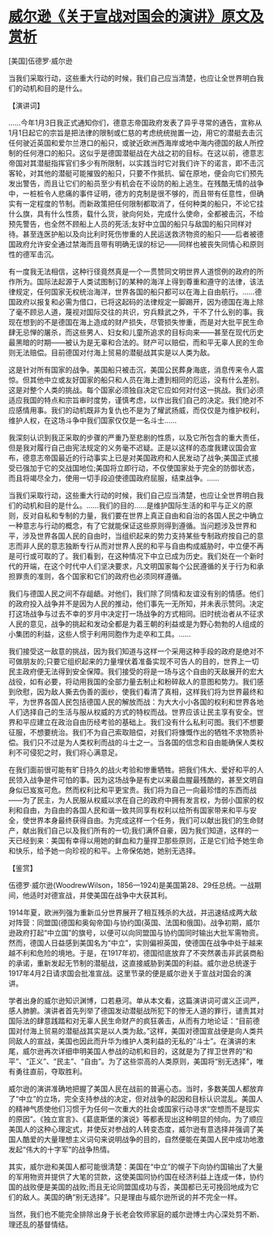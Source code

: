 # [威尔逊《关于宣战对国会的演讲》原文及赏析](https://www.vrrw.net/wx/14778.html)

[美国]伍德罗·威尔逊

当我们采取行动，这些重大行动的时候，我们自己应当清楚，也应让全世界明白我们的动机和目的是什么。

【演讲词】

……今年1月3日我正式通知你们，德意志帝国政府发表了异乎寻常的通告，宣称从1月1日起它的宗旨是把法律的限制或仁慈的考虑统统抛置一边，用它的潜艇去击沉任何驶近英国和爱尔兰港口的船只，或驶近欧洲西海岸或地中海内德国的敌人所控制的任何港口的船只。这似乎是德国潜艇战在大战之初的目标。在这以前，德意志帝国对其潜艇指挥官们多少有所限制，以实践当时它对我们许下的诺言，即不击沉客轮，对其他的潜艇可能摧毁的船只，只要不作抵抗、留在原地，便会向它们预先发出警告，而且让它们的船员至少有机会在不设防的船上逃生。在残酷无情的战争中，一桩桩令人悲痛的事件证明，德方的克制是很不够的，而且带有任意性，但确实有一定程度的节制。而新政策把任何限制都取消了，任何种类的船只，不论它挂什么旗，具有什么性质，载什么货，驶向何处，完成什么使命，全都被击沉，不给预先警告，也全然不顾船上人员的死活;友好中立国的船只与敌国的船只同样对待。甚至连医护船以及向比利时死伤惨重的人民运送救济物资的船只——后者被德国政府允许安全通过禁海而且带有明确无误的标记——同样也被丧失同情心和原则性的德军击沉。

有一度我无法相信，这种行径竟然真是一个一贯赞同文明世界人道惯例的政府的所作所为。国际法起源于人类试图制订的某种的海洋上得到尊重和遵守的法律，该法律规定，任何国家无权统治海洋，世界各国的船只都可以在海上自由航行。……德国政府以报复和必需为借口，已将这起码的法律规定一脚踢开，因为德国在海上除了毫不顾忌人道，蔑视对国际交往的共识，穷兵黩武之外，干不了什么别的事。我现在想到的不是德国在海上造成的财产损失，尽管损失惨重，而是对大批平民生命肆无忌惮的屠杀，而这些男人、妇女和儿童所追求的目标向来——甚至在现代历史最黑暗的时期——被认为是无辜和合法的。财产可以赔偿，而和平无辜人民的生命则无法赔偿。目前德国对付海上贸易的潜艇战其实是以人类为敌。

这是针对所有国家的战争。美国船只被击沉，美国公民葬身海底，消息传来令人震惊。但其他中立或友好国家的船只和人员在海上遭到相同的厄运，没有什么差别。这是对整个人类的挑战。每个国家必须独自决定它应如何对付这一挑战。我们必须适应我国的特点和宗旨审时度势，谨慎考虑，以作出我们自己的决定。我们绝对不应感情用事。我们的动机既非为复仇也不是为了耀武扬威，而仅仅是为维护权利，维护人权，在这场斗争中我们国家仅仅是一名斗士……

我深刻认识到我正采取的步骤的严重乃至悲剧的性质，以及它所包含的重大责任，但是我对履行自己由宪法规定的义务毫不迟疑。正是以这样的态度我建议国会宣布，德意志帝国最近的行动事实上已是对美国政府和人民发动了战争;美国正式接受已强加于它的交战国地位;美国将立即行动，不仅使国家处于完全的防御状态，而且将竭尽全力，使用一切手段迫使德国政府屈服，结束战争。……

当我们采取行动，这些重大行动的时候，我们自己应当清楚，也应让全世界明白我们的动机和目的是什么。……我们的目的……是维护国际生活的和平与正义的原则，反对自私和专制的力量，我们要在世界上真正自由和自治的各国人民之中确立一种意志与行动的概念，有了它就能保证这些原则得到遵循。当问题涉及世界和平，涉及世界各国人民的自由时，当组织起来的势力支持某些专制政府按自己的意志而非人民的意志独断专行从而对世界人民的和平与自由构成威胁时，中立便不再是可行或可取的了。我们看到，在这种情况下中立已成为历史。我们处在一个新时代的开端，在这个时代中人们坚决要求，凡文明国家每个公民遵循的关于行为和承担罪责的准则，各个国家和它们的政府也必须同样遵循。

我们与德国人民之间不存龃龉。对他们，我们除了同情和友谊没有别的情感。他们的政府投入战争并不是因为人民的推动，他们事先一无所知，并未表示赞同。决定打这场战争与过去不幸的岁月中决定打一场战争的方式相同。旧时统治者从不征求人民的意见，战争的挑起和发动全都是为着王朝的利益或是为野心勃勃的人组成的小集团的利益，这些人惯于利用同胞作为走卒和工具。……

我们接受这一敌意的挑战，因为我们知道与这样一个采用这种手段的政府是绝对不可做朋友的;只要它组织起来的力量埋伏着准备实现不可告人的目的，世界上一切民主政府便无法得到安全保障。我们接受的将是一场与这个自由的天敌展开的宏大战役，如有必要，将动用我国的全部力量去制止和粉碎敌人的意图和势力。我们感到欣慰，因为敌人撕去伪善的面纱，使我们看清了真相，这样我们将为世界最终和平，为世界各国人民包括德国人民的解放而战：为大大小小各国的权利和世界各地人们选择自己的生活与服从权威的方式的特权而战。世界应该让民主享有安全。世界和平应建立在政治自由历经考验的基础上。我们没有什么私利可图。我们不想要征服，不想要统治。我们不为自己索取赔偿，对我们将慷慨作出的牺牲不求物质补偿。我们只不过是为人类权利而战的斗士之一。当各国的信念和自由能确保人类权利不可侵犯之时，我们将心满意足。

在我们面前很可能有旷日持久的战火考验和惨重牺牲。把我们伟大、爱好和平的人民领入战争是件可怕的事。因为这场战争是有史以来最血腥最残酷的，甚至文明自身似已岌岌可危。然而权利比和平更宝贵。我们将为自己一向最珍惜的东西而战——为了民主，为人民服从权威以求在自己的政府中拥有发言权，为弱小国家的权利和自由，为自由的各国人民和谐一致共同享有权利以给所有国家带来和平与安全，使世界本身最终获得自由。为完成这样一个任务，我们可以献出我们的生命财产，献出我们自己以及我们所有的一切;我们满怀自豪，因为我们知道，这样的一天已经到来：美国有幸得以用她的鲜血和力量捍卫那些原则，正是它们给予她生命和快乐，给予她一向珍视的和平。上帝保佑她，她别无选择。



【鉴赏】

伍德罗·威尔逊(WoodrewWilson，1856—1924)是美国第28、29任总统。一战期间，他适时对德宣战，并使美国在战争中大获其利。

1914年夏，欧洲列强为重新瓜分世界展开了相互残杀的大战，并迅速结成两大敌对阵营：同盟国(德国和奥匈帝国)与协约国(英国、法国和俄国)。战争初期，威尔逊政府打起“中立国”的旗号，以便可以向同盟国与协约国同时输出大批军需物资。然而，德国人日益感到美国名为“中立”，实则偏袒英国，使德国在战争中处于越来越不利和危险的境地。于是，在1917年初，德国彻底放弃了不突然袭击非武装商船的承诺，重新发起无节制的潜艇战，这直接威胁到美国的利益。威尔逊总统遂于1917年4月2日请求国会批准宣战。这里节录的便是威尔逊关于宣战对国会的演讲。

学者出身的威尔逊知识渊博，口若悬河。单从本文看，这篇演讲词可谓义正词严，感人肺腑。演讲者首先列举了德国发动潜艇战所犯下的惨无人道的罪行，谴责其对国际法的肆意践踏和对无辜人民生命财产的疯狂袭击，从而有力地论证：“目前德国对付海上贸易的潜艇战其实是以人类为敌。”这样，美国对德国宣战便是向人类共同敌人的宣战，美国也因此而升华为维护人类利益的无私的“斗士”。在演讲的末尾，威尔逊再次详细申明美国人参战的动机和目的，这就是为了捍卫世界的“和平”、“正义”、“民主”、“自由”。为了这些崇高的人类原则，美国将“别无选择”，唯有勇往直前，夺取胜利。

威尔逊的演讲准确地把握了美国人民在战前的普遍心态。当时，多数美国人都放弃了“中立”的立场，完全支持参战的决定，但对战争的起因和目标认识混乱。美国人的精神气质使他们习惯于为任何一次重大的社会或国家行动寻求“空想而不是现实的原因”。《独立宣言》、《葛底斯堡的演说》等都表现出这种明显的倾向。为了顺应美国人的这种心理定式，并使反对参战的人转变态度，威尔逊有意选择并强调了美国人酷爱的大量理想主义词句来说明战争的目的，自然便能在美国人民中成功地激发起“伟大的十字军”的战争热情。

其实，威尔逊和美国人都可能很清楚：美国在“中立”的幌子下向协约国输出了大量的军用物资并提供了大笔的贷款，这使美国同协约国在经济利益上连成一体，协约国的战败便是美国的战败;而且无论同盟国成功与否，美国都已无可挽回地成为它们的敌人。美国的确“别无选择”。只是理由与威尔逊所说的并不完全一样。

当然，我们也不能完全排除出身于长老会牧师家庭的威尔逊博士内心深处剪不断、理还乱的基督情结。

